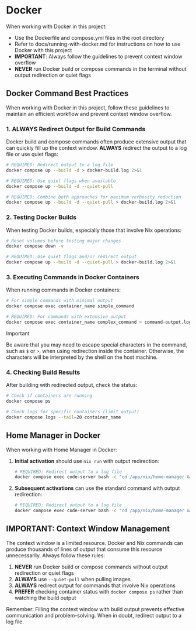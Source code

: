 # Docker

When working with Docker in this project:

- Use the Dockerfile and compose.yml files in the root directory
- Refer to docs/running-with-docker.md for instructions on how to use Docker with this project
- **IMPORTANT**: Always follow the guidelines to prevent context window overflow
- **NEVER** run Docker build or compose commands in the terminal without output redirection or quiet flags

## Docker Command Best Practices

When working with Docker in this project, follow these guidelines to maintain an efficient workflow and prevent context window overflow.

### 1. ALWAYS Redirect Output for Build Commands

Docker build and compose commands often produce extensive output that can quickly fill up the context window. **ALWAYS** redirect the output to a log file or use quiet flags:

```bash
# REQUIRED: Redirect output to a log file
docker compose up --build -d > docker-build.log 2>&1

# REQUIRED: Use quiet flags when available
docker compose up --build -d --quiet-pull

# REQUIRED: Combine both approaches for maximum verbosity reduction
docker compose up --build -d --quiet-pull > docker-build.log 2>&1
```

### 2. Testing Docker Builds

When testing Docker builds, especially those that involve Nix operations:

```bash
# Reset volumes before testing major changes
docker compose down -v

# REQUIRED: Use quiet flags and/or redirect output
docker compose up --build -d --quiet-pull > docker-build.log 2>&1
```

### 3. Executing Commands in Docker Containers

When running commands in Docker containers:

```bash
# For simple commands with minimal output
docker compose exec container_name simple_command

# REQUIRED: For commands with extensive output
docker compose exec container_name complex_command > command-output.log 2>&1
```

>[!IMPORTANT]
> Be aware that you may need to escape special characters in the command, such as `$` or `>`, when using redirection inside the container. Otherwise, the characters will be interpreted by the shell on the host machine.

### 4. Checking Build Results

After building with redirected output, check the status:

```bash
# Check if containers are running
docker compose ps

# Check logs for specific containers (limit output)
docker compose logs --tail=20 container_name
```

## Home Manager in Docker

When working with Home Manager in Docker:

1. **Initial activation** should use `nix run` with output redirection:
   ```bash
   # REQUIRED: Redirect output to a log file
   docker compose exec code-server bash -c "cd /app/nix/home-manager && nix run github:nix-community/home-manager -- switch --flake .#coder" > home-manager-activation.log 2>&1
   ```

2. **Subsequent activations** can use the standard command with output redirection:
   ```bash
   # REQUIRED: Redirect output to a log file
   docker compose exec code-server bash -c "cd /app/nix/home-manager && home-manager switch --flake .#coder" > home-manager-switch.log 2>&1
   ```

## IMPORTANT: Context Window Management

The context window is a limited resource. Docker and Nix commands can produce thousands of lines of output that consume this resource unnecessarily. Always follow these rules:

1. **NEVER** run Docker build or compose commands without output redirection or quiet flags
2. **ALWAYS** use `--quiet-pull` when pulling images
3. **ALWAYS** redirect output for commands that involve Nix operations
4. **PREFER** checking container status with `docker compose ps` rather than watching the build output

Remember: Filling the context window with build output prevents effective communication and problem-solving. When in doubt, redirect output to a log file.
